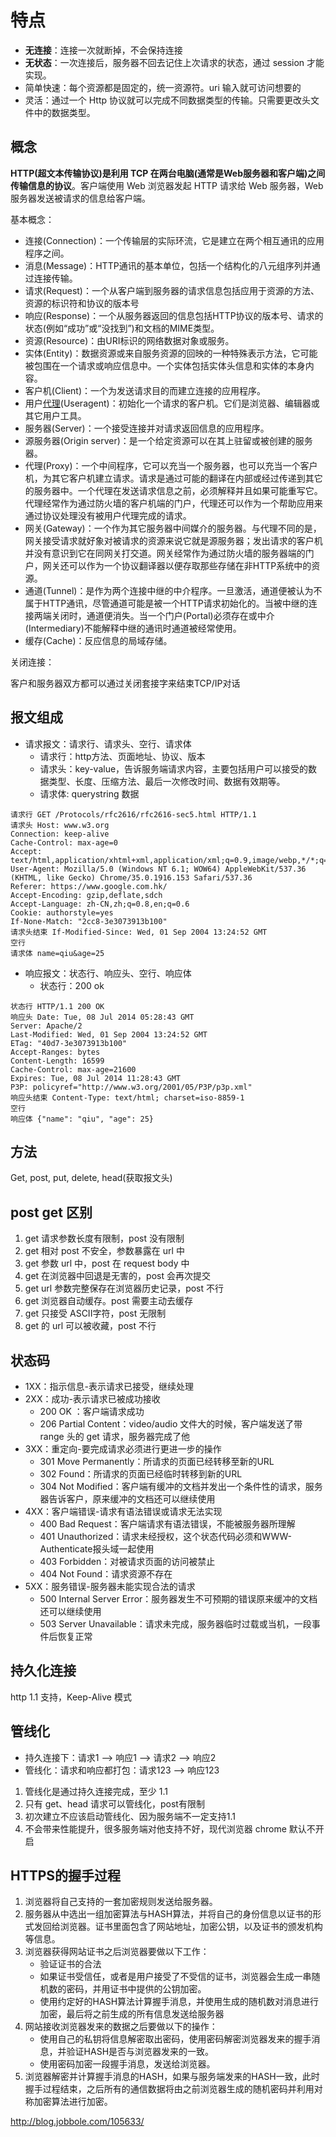 # 特点

- **无连接**：连接一次就断掉，不会保持连接
- **无状态**：一次连接后，服务器不回去记住上次请求的状态，通过 session 才能实现。
- 简单快速：每个资源都是固定的，统一资源符。uri 输入就可访问想要的
- 灵活：通过一个 Http 协议就可以完成不同数据类型的传输。只需要更改头文件中的数据类型。

## 概念

**HTTP(超文本传输协议)是利用 TCP 在两台电脑(通常是Web服务器和客户端)之间传输信息的协议**。客户端使用 Web 浏览器发起 HTTP 请求给 Web 服务器，Web服务器发送被请求的信息给客户端。

基本概念：

* 连接(Connection)：一个传输层的实际环流，它是建立在两个相互通讯的应用程序之间。
* 消息(Message)：HTTP通讯的基本单位，包括一个结构化的八元组序列并通过连接传输。
* 请求(Request)：一个从客户端到服务器的请求信息包括应用于资源的方法、资源的标识符和协议的版本号
* 响应(Response)：一个从服务器返回的信息包括HTTP协议的版本号、请求的状态(例如“成功”或“没找到”)和文档的MIME类型。
* 资源(Resource)：由URI标识的网络数据对象或服务。
* 实体(Entity)：数据资源或来自服务资源的回映的一种特殊表示方法，它可能被包围在一个请求或响应信息中。一个实体包括实体头信息和实体的本身内容。
* 客户机(Client)：一个为发送请求目的而建立连接的应用程序。
* 用户[代理](http://search.china.alibaba.com/wiki/k-%B4%FA%C0%ED_n-y.html)(Useragent)：初始化一个请求的客户机。它们是浏览器、编辑器或其它用户工具。
* 服务器(Server)：一个接受连接并对请求返回信息的应用程序。
* 源服务器(Origin server)：是一个给定资源可以在其上驻留或被创建的服务器。
* 代理(Proxy)：一个中间程序，它可以充当一个服务器，也可以充当一个客户机，为其它客户机建立请求。请求是通过可能的翻译在内部或经过传递到其它的服务器中。一个代理在发送请求信息之前，必须解释并且如果可能重写它。代理经常作为通过防火墙的客户机端的门户，代理还可以作为一个帮助应用来通过协议处理没有被用户代理完成的请求。
* 网关(Gateway)：一个作为其它服务器中间媒介的服务器。与代理不同的是，网关接受请求就好象对被请求的资源来说它就是源服务器；发出请求的客户机并没有意识到它在同网关打交道。网关经常作为通过防火墙的服务器端的门户，网关还可以作为一个协议翻译器以便存取那些存储在非HTTP系统中的资源。
* 通道(Tunnel)：是作为两个连接中继的中介程序。一旦激活，通道便被认为不属于HTTP通讯，尽管通道可能是被一个HTTP请求初始化的。当被中继的连接两端关闭时，通道便消失。当一个门户(Portal)必须存在或中介(Intermediary)不能解释中继的通讯时通道被经常使用。
* 缓存(Cache)：反应信息的局域存储。

关闭连接：

客户和服务器双方都可以通过关闭套接字来结束TCP/IP对话

## 报文组成

* 请求报文：请求行、请求头、空行、请求体
  * 请求行：http方法、页面地址、协议、版本
  * 请求头：key-value，告诉服务端请求内容，主要包括用户可以接受的数据类型、长度、压缩方法、最后一次修改时间、数据有效期等。
  * 请求体: querystring 数据

```
请求行 GET /Protocols/rfc2616/rfc2616-sec5.html HTTP/1.1
请求头 Host: www.w3.org
Connection: keep-alive
Cache-Control: max-age=0
Accept: text/html,application/xhtml+xml,application/xml;q=0.9,image/webp,*/*;q=0.8
User-Agent: Mozilla/5.0 (Windows NT 6.1; WOW64) AppleWebKit/537.36 (KHTML, like Gecko) Chrome/35.0.1916.153 Safari/537.36
Referer: https://www.google.com.hk/
Accept-Encoding: gzip,deflate,sdch
Accept-Language: zh-CN,zh;q=0.8,en;q=0.6
Cookie: authorstyle=yes
If-None-Match: "2cc8-3e3073913b100"
请求头结束 If-Modified-Since: Wed, 01 Sep 2004 13:24:52 GMT
空行
请求体 name=qiu&age=25
```

* 响应报文：状态行、响应头、空行、响应体
  * 状态行：200 ok

```
状态行 HTTP/1.1 200 OK
响应头 Date: Tue, 08 Jul 2014 05:28:43 GMT
Server: Apache/2
Last-Modified: Wed, 01 Sep 2004 13:24:52 GMT
ETag: "40d7-3e3073913b100"
Accept-Ranges: bytes
Content-Length: 16599
Cache-Control: max-age=21600
Expires: Tue, 08 Jul 2014 11:28:43 GMT
P3P: policyref="http://www.w3.org/2001/05/P3P/p3p.xml"
响应头结束 Content-Type: text/html; charset=iso-8859-1
空行
响应体 {"name": "qiu", "age": 25}
```

## 方法

Get, post, put, delete, head(获取报文头)

## post get 区别

1. get 请求参数长度有限制，post 没有限制
1. get 相对 post 不安全，参数暴露在 url 中
1. get 参数 url 中，post 在 request body 中
1. get 在浏览器中回退是无害的，post 会再次提交
1. get url 参数完整保存在浏览器历史记录，post 不行
1. get 浏览器自动缓存。post 需要主动去缓存
1. get 只接受 ASCII字符，post 无限制
1. get 的 url 可以被收藏，post 不行

## 状态码

* 1XX：指示信息-表示请求已接受，继续处理
* 2XX：成功-表示请求已被成功接收
  * 200 OK ：客户端请求成功
  * 206 Partial Content：video/audio 文件大的时候，客户端发送了带 range 头的 get 请求，服务器完成了他
* 3XX：重定向-要完成请求必须进行更进一步的操作
  * 301 Move Permanently：所请求的页面已经转移至新的URL
  * 302 Found：所请求的页面已经临时转移到新的URL
  * 304 Not Modified：客户端有缓冲的文档并发出一个条件性的请求，服务器告诉客户，原来缓冲的文档还可以继续使用
* 4XX：客户端错误-请求有语法错误或请求无法实现
  * 400 Bad Request：客户端请求有语法错误，不能被服务器所理解
  * 401 Unauthorized：请求未经授权，这个状态代码必须和WWW-Authenticate报头域一起使用
  * 403 Forbidden：对被请求页面的访问被禁止
  * 404 Not Found：请求资源不存在
* 5XX：服务错误-服务器未能实现合法的请求
  * 500 Internal Server Error：服务器发生不可预期的错误原来缓冲的文档还可以继续使用
  * 503 Server Unavailable：请求未完成，服务器临时过载或当机，一段事件后恢复正常

## 持久化连接

http 1.1 支持，Keep-Alive 模式

## 管线化

* 持久连接下：请求1 --> 响应1 --> 请求2 --> 响应2
* 管线化：请求和响应都打包：请求123 --> 响应123

1. 管线化是通过持久连接完成，至少 1.1
1. 只有 get、head 请求可以管线化，post有限制
1. 初次建立不应该启动管线化、因为服务端不一定支持1.1
1. 不会带来性能提升，很多服务端对他支持不好，现代浏览器 chrome 默认不开启

## HTTPS的握手过程

1. 浏览器将自己支持的一套加密规则发送给服务器。
1. 服务器从中选出一组加密算法与HASH算法，并将自己的身份信息以证书的形式发回给浏览器。证书里面包含了网站地址，加密公钥，以及证书的颁发机构等信息。
1. 浏览器获得网站证书之后浏览器要做以下工作：
   - 验证证书的合法
   - 如果证书受信任，或者是用户接受了不受信的证书，浏览器会生成一串随机数的密码，并用证书中提供的公钥加密。
   - 使用约定好的HASH算法计算握手消息，并使用生成的随机数对消息进行加密，最后将之前生成的所有信息发送给服务器
1. 网站接收浏览器发来的数据之后要做以下的操作：
   - 使用自己的私钥将信息解密取出密码，使用密码解密浏览器发来的握手消息，并验证HASH是否与浏览器发来的一致。
   - 使用密码加密一段握手消息，发送给浏览器。
1. 浏览器解密并计算握手消息的HASH，如果与服务端发来的HASH一致，此时握手过程结束，之后所有的通信数据将由之前浏览器生成的随机密码并利用对称加密算法进行加密。

<http://blog.jobbole.com/105633/>